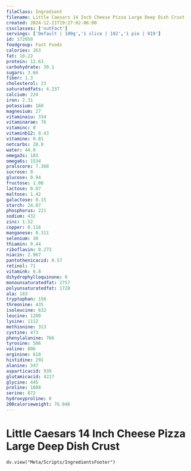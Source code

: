 ```yaml
---
fileClass: Ingredient
filename: Little Caesars 14 Inch Cheese Pizza Large Deep Dish Crust
created: 2024-12-21T19:27:02-06:00
cssclasses: ['nutFact']
servings: ['Default | 100g','1 slice | 102','1 pie | 919']
id: 172050
foodgroup: Fast Foods
calories: 263
fat: 10.22
protein: 12.63
carbohydrate: 30.1
sugars: 3.66
fiber: 1.3
cholesterol: 23
saturatedfats: 4.237
calcium: 224
iron: 2.31
potassium: 160
magnesium: 27
vitaminaiu: 334
vitaminarae: 76
vitaminc: 0
vitaminb12: 0.43
vitamine: 0.81
netcarbs: 28.8
water: 44.9
omega3s: 183
omega6s: 1534
pralscore: 7.368
sucrose: 0
glucose: 0.94
fructose: 1.08
lactose: 0.07
maltose: 1.42
galactose: 0.15
starch: 24.07
phosphorus: 221
sodium: 432
zinc: 1.52
copper: 0.116
manganese: 0.311
selenium: 30
thiamin: 0.44
riboflavin: 0.273
niacin: 2.967
pantothenicacid: 0.57
retinol: 71
vitamink: 6.8
dihydrophylloquinone: 0
monounsaturatedfat: 2757
polyunsaturatedfat: 1728
ala: 183
tryptophan: 156
threonine: 435
isoleucine: 632
leucine: 1280
lysine: 1112
methionine: 313
cystine: 473
phenylalanine: 766
tyrosine: 506
valine: 806
arginine: 618
histidine: 291
alanine: 347
asparticacid: 939
glutamicacid: 4217
glycine: 445
proline: 1608
serine: 872
hydroxyproline: 0
200calorieweight: 76.046
---
```


# Little Caesars 14 Inch Cheese Pizza Large Deep Dish Crust

```dataviewjs
dv.view("Meta/Scripts/IngredientsFooter")
```